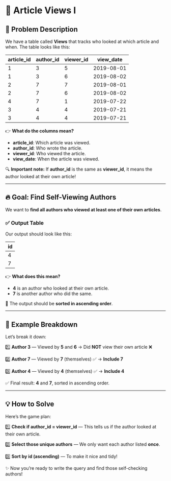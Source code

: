 # 📝 Article Views I

## 🎯 Problem Description

We have a table called **Views** that tracks who looked at which article and when. The table looks like this:

| article_id | author_id | viewer_id | view_date  |
|------------|-----------|-----------|------------|
| 1          | 3         | 5         | 2019-08-01 |
| 1          | 3         | 6         | 2019-08-02 |
| 2          | 7         | 7         | 2019-08-01 |
| 2          | 7         | 6         | 2019-08-02 |
| 4          | 7         | 1         | 2019-07-22 |
| 3          | 4         | 4         | 2019-07-21 |
| 3          | 4         | 4         | 2019-07-21 |

👉 **What do the columns mean?**
- **article_id**: Which article was viewed.
- **author_id**: Who wrote the article.
- **viewer_id**: Who viewed the article.
- **view_date**: When the article was viewed.

🔍 **Important note:** If **author_id** is the same as **viewer_id**, it means the author looked at their own article!

---

## 🔥 Goal: Find Self-Viewing Authors
We want to **find all authors who viewed at least one of their own articles**.

### ✅ Output Table
Our output should look like this:

| id   |
|------|
| 4    |
| 7    |

👉 **What does this mean?**
- **4** is an author who looked at their own article.
- **7** is another author who did the same.

📌 The output should be **sorted in ascending order**.

---

## 🧠 Example Breakdown

Let’s break it down:

1️⃣ **Author 3** — Viewed by **5** and **6** → Did **NOT** view their own article ❌

2️⃣ **Author 7** — Viewed by **7** (themselves) ✅ → **Include 7**

3️⃣ **Author 4** — Viewed by **4** (themselves) ✅ → **Include 4**

✅ Final result: **4** and **7**, sorted in ascending order.

---

## 💡 How to Solve
Here’s the game plan:

1️⃣ **Check if author_id = viewer_id** — This tells us if the author looked at their own article.

2️⃣ **Select those unique authors** — We only want each author listed **once**.

3️⃣ **Sort by id (ascending)** — To make it nice and tidy!

✨ Now you’re ready to write the query and find those self-checking authors!

